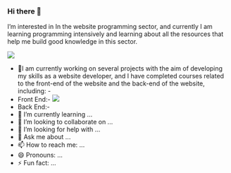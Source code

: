 ### Hi there 👋


 I’m interested in In the website programming sector, and currently I am learning programming intensively 
    and learning about all the resources that help me build good knowledge in this sector.
    
<img src="https://github.com/QtadaAlBalwe/QtadaAlBalwe/assets/132203498/7a986d69-0e21-4144-809c-a8c94faa5626">



- 🔭I am currently working on several projects with the aim of developing my skills as a website developer, and I have completed courses related to the front-end of the website and the back-end of the website, including: -
- Front End:-
  <span><img width:20px src="https://user-images.githubusercontent.com/74038190/212257454-16e3712e-945a-4ca2-b238-408ad0bf87e6.gif"></span>
- Back End:-
- 🌱 I’m currently learning ...
- 👯 I’m looking to collaborate on ...
- 🤔 I’m looking for help with ...
- 💬 Ask me about ...
- 📫 How to reach me: ...
- 😄 Pronouns: ...
- ⚡ Fun fact: ...


